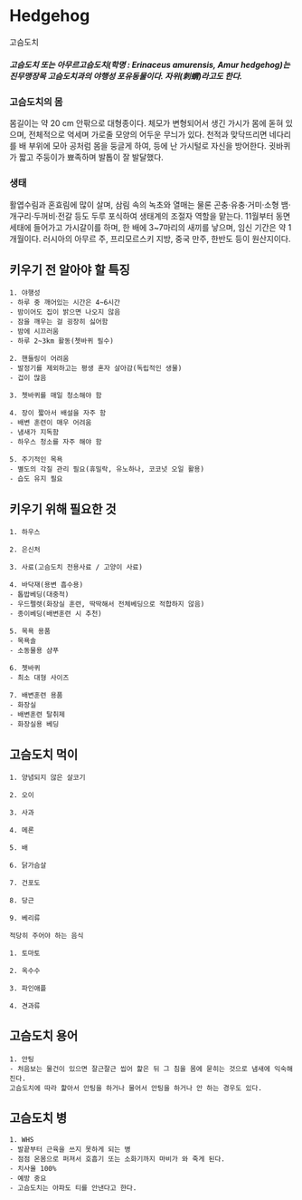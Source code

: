 # Hedgehog
고슴도치

##### 고슴도치 또는 아무르고슴도치(학명 : Erinaceus amurensis, Amur hedgehog)는 진무맹장목 고슴도치과의 야행성 포유동물이다. 자위(刺蝟)라고도 한다.

### 고슴도치의 몸
몸길이는 약 20 cm 안팎으로 대형종이다. 체모가 변형되어서 생긴 가시가 몸에 돋혀 있으며, 전체적으로 억세며 가로줄 모양의 어두운 무늬가 있다. 천적과 맞닥뜨리면 네다리를 배 부위에 모아 공처럼 몸을 둥글게 하여, 등에 난 가시털로 자신을 방어한다. 귓바퀴가 짧고 주둥이가 뾰족하며 발톱이 잘 발달했다.

### 생태
활엽수림과 혼효림에 많이 살며, 삼림 속의 녹초와 열매는 물론 곤충·유충·거미·소형 뱀·개구리·두꺼비·전갈 등도 두루 포식하여 생태계의 조절자 역할을 맡는다. 11월부터 동면 세태에 들어가고 가시갈이를 하며, 한 배에 3~7마리의 새끼를 낳으며, 임신 기간은 약 1개월이다. 러시아의 아무르 주, 프리모르스키 지방, 중국 만주, 한반도 등이 원산지이다.

## 키우기 전 알아야 할 특징
```
1. 야행성
- 하루 중 깨어있는 시간은 4~6시간 
- 밤이어도 집이 밝으면 나오지 않음
- 잠을 깨우는 걸 굉장히 싫어함
- 밤에 시끄러움
- 하루 2~3km 활동(쳇바퀴 필수)

2. 핸들링이 어려움
- 발정기를 제외하고는 평생 혼자 살아감(독립적인 생물)
- 겁이 많음

3. 쳇바퀴를 매일 청소해야 함

4. 장이 짧아서 배설을 자주 함
- 배변 훈련이 매우 어려움
- 냄새가 지독함
- 하우스 청소를 자주 해야 함

5. 주기적인 목욕
- 별도의 각질 관리 필요(휴밀락, 유노하나, 코코넛 오일 활용)
- 습도 유지 필요

```

## 키우기 위해 필요한 것
```
1. 하우스

2. 은신처

3. 사료(고슴도치 전용사료 / 고양이 사료)

4. 바닥재(용변 흡수용)
- 톱밥베딩(대중적)
- 우드펠렛(화장실 훈련, 딱딱해서 전체베딩으로 적합하지 않음)
- 종이베딩(배변훈련 시 추천)

5. 목욕 용품
- 목욕솔
- 소동물용 샴푸

6. 쳇바퀴
- 최소 대형 사이즈

7. 배변훈련 용품
- 화장실
- 배변훈련 탈취제
- 화장실용 베딩

```

## 고슴도치 먹이
```
1. 양념되지 않은 살코기

2. 오이

3. 사과

4. 메론

5. 배

6. 닭가슴살

7. 건포도

8. 당근

9. 베리류

적당히 주어야 하는 음식

1. 토마토

2. 옥수수

3. 파인애플

4. 견과류

```

## 고슴도치 용어
```
1. 안팅
- 처음보는 물건이 있으면 잘근잘근 씹어 핥은 뒤 그 침을 몸에 묻히는 것으로 냄새에 익숙해진다.
고슴도치에 따라 핥아서 안팅을 하거나 물어서 안팅을 하거나 안 하는 경우도 있다.

```

## 고슴도치 병
```
1. WHS
- 발끝부터 근육을 쓰지 못하게 되는 병
- 점점 온몸으로 퍼져서 호흡기 또는 소화기까지 마비가 와 죽게 된다.
- 치사율 100%
- 예방 중요
- 고슴도치는 아파도 티를 안낸다고 한다.



```
